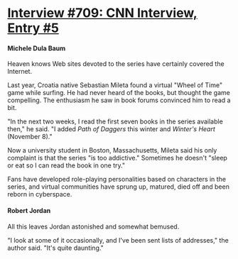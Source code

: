 # [Interview #709: CNN Interview, Entry #5](https://www.theoryland.com/intvmain.php?i=709#5)

#### Michele Dula Baum

Heaven knows Web sites devoted to the series have certainly covered the Internet.

Last year, Croatia native Sebastian Mileta found a virtual "Wheel of Time" game while surfing. He had never heard of the books, but thought the game compelling. The enthusiasm he saw in book forums convinced him to read a bit.

"In the next two weeks, I read the first seven books in the series available then," he said. "I added
*Path of Daggers*
this winter and
*Winter's Heart*
(November 8)."

Now a university student in Boston, Massachusetts, Mileta said his only complaint is that the series "is too addictive." Sometimes he doesn't "sleep or eat so I can read the book in one try."

Fans have developed role-playing personalities based on characters in the series, and virtual communities have sprung up, matured, died off and been reborn in cyberspace.

#### Robert Jordan

All this leaves Jordan astonished and somewhat bemused.

"I look at some of it occasionally, and I've been sent lists of addresses," the author said. "It's quite daunting."

